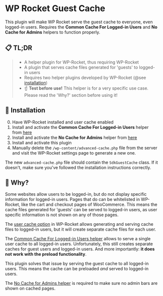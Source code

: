 # WP Rocket Guest Cache

This plugin will make WP Rocket serve the guest cache to everyone, even logged-in users. Requires the **Common Cache For Logged-in Users** and **No Cache for Admins** helpers to function properly.

## 📋 TL;DR
> - A helper plugin for WP-Rocket, thus requiring WP-Rocket
> - A plugin that serves cache files generated for 'guests' to logged-in users
> - Requires two helper plugins developed by WP-Rocket (@see [installation](#Installation))
> - ☝️ **Test before use!** This helper is for a very specific use case. Please read the 'Why?' section before using it!

## 🔧 Installation
0. Have WP-Rocket installed and user cache enabled
1. Install and activate the **Common Cache For Logged-in Users** helper from [here](https://github.com/wp-media/wp-rocket-helpers/tree/master/cache/wp-rocket-cache-common-cache-loggedin)
2. Install and activate the **No Cache for Admins** helper from [here](https://github.com/wp-media/wp-rocket-helpers/tree/master/cache/wp-rocket-no-cache-for-admins/)
3. Install and activate this plugin
4. Manually delete the `/wp-content/advanced-cache.php` file from the server and visit the WP-Rocket settings page to generate a new one.

The new `advanced-cache.php` file should contain the `SdkGuestCache` class. If it doesn't, make sure you've followed the installation instructions correctly.

## 🧐 Why?
Some websites allow users to be logged-in, but do not display specific information for logged-in users. Pages that do can be whitelisted in WP-Rocket, like the cart and checkout pages of WooCommerce. This means the cache files generated for 'guests' can be served to logged-in users, as user specific information is not shown on any of those pages.

The [user cache option](https://docs.wp-rocket.me/article/313-user-cache) in WP-Rocket allows generating and serving cache files to logged-in users, but it will create separate cache files for each user. 

The [Common Cache For Logged-in Users helper](https://github.com/wp-media/wp-rocket-helpers/tree/master/cache/wp-rocket-cache-common-cache-loggedin) allows to serve a single user cache to all logged-in users. Unfortunately, this still creates separate caches for guest users and logged-in users. And more importantly: **it does not work with the preload functionality**.

This plugin solves that issue by serving the guest cache to all logged-in users. This means the cache can be preloaded *and* served to logged-in users.

The  [No Cache for Admins helper](https://github.com/wp-media/wp-rocket-helpers/tree/master/cache/wp-rocket-no-cache-for-admins/) is required to make sure no admin bars are shown on cached pages.
